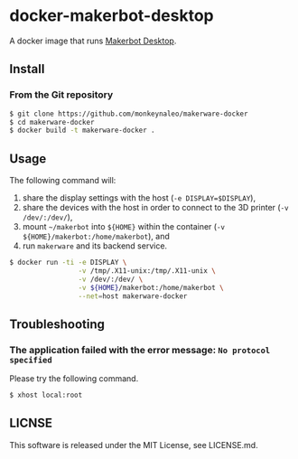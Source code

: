 # docker-makerbot-desktop
A docker image that runs [Makerbot Desktop](https://www.makerbot.com/desktop).

## Install
### From the Git repository
```bash
$ git clone https://github.com/monkeynaleo/makerware-docker
$ cd makerware-docker
$ docker build -t makerware-docker .
```

## Usage
The following command will:

1. share the display settings with the host (`-e DISPLAY=$DISPLAY`),
2. share the devices with the host in order to connect to the 3D printer (`-v /dev/:/dev/`),
3. mount `~/makerbot` into `${HOME}` within the container (`-v ${HOME}/makerbot:/home/makerbot`), and
4. run `makerware` and its backend service.

```bash
$ docker run -ti -e DISPLAY \
                 -v /tmp/.X11-unix:/tmp/.X11-unix \
                 -v /dev/:/dev/ \
                 -v ${HOME}/makerbot:/home/makerbot \
                 --net=host makerware-docker
```

## Troubleshooting
### The application failed with the error message: `No protocol specified`
Please try the following command.

```bash
$ xhost local:root
```

## LICNSE
This software is released under the MIT License, see LICENSE.md.
